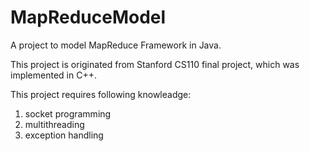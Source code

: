 # MapReduceModel
A project to model MapReduce Framework in Java.

This project is originated from Stanford CS110 final project, which was implemented in C++.

This project requires following knowleadge:
  1. socket programming
  2. multithreading
  3. exception handling
